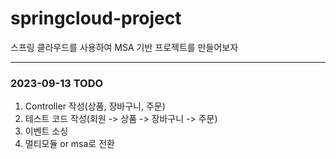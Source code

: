 # springcloud-project

스프링 클라우드를 사용하여 MSA 기반 프로젝트를 만들어보자

---

### 2023-09-13 TODO

1. Controller 작성(상품, 장바구니, 주문)
2. 테스트 코드 작성(회원 -> 상품 -> 장바구니 -> 주문)
3. 이벤트 소싱
4. 멀티모듈 or msa로 전환